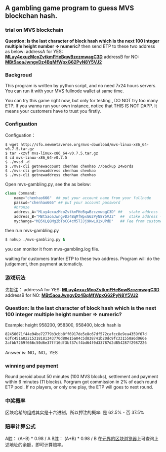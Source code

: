 A gambling game program to guess MVS blockchan hash.
----------------

### trial on MVS blockchain

**Question: Is the last character of block hash which is the next 100 integer multiple height number => numeric?**
then send ETP to these two address as below:
addressA for YES: [**MLuy4exuzMcoZvtkmFHeBqwBzczmwagC3D**](http://mymvs.info/address/MLuy4exuzMcoZvtkmFHeBqwBzczmwagC3D)
addressB for NO: [**MBt5aoaJwngvDz4BqMfWpxG62PyN8Y5VJ2**](http://mymvs.info/address/MBt5aoaJwngvDz4BqMfWpxG62PyN8Y5VJ2)


### Backgroud
This program is written by python script, and no need 7x24 hours servers.
You can run it with your MVS fullnode wallet at same time.

You can try this game right now, but only for testing , DO NOT try too many ETP.
If you wanna run your own instance, notice that THIS IS NOT DAPP.
It means your customers have to trust you firstly.

### Configuation

Configuation：
```
$ wget http://sfo.newmetaverse.org/mvs-download/mvs-linux-x86_64-v0.7.5.tar.gz
$ tar -xzvf mvs-linux-x86_64-v0.7.5.tar.gz
$ cd mvs-linux-x86_64-v0.7.5
$ ./mvsd -d
$ ./mvs-cli getnewaccount chenhao chenhao //backup 24words
$ ./mvs-cli getnewaddress chenhao chenhao
$ ./mvs-cli getnewaddress chenhao chenhao
```

Open mvs-gambling.py, see the as below:
```python
class Command:
    name="chenhao666"  ## put your account name from your fullnode
    passwd="chenhao666" ## put your account password
    #bronze
    address_A="MLuy4exuzMcoZvtkmFHeBqwBzczmwagC3D" ##   stake address - A for YES
    address_B="MBt5aoaJwngvDz4BqMfWpxG62PyN8Y5VJ2"  ##  stake address - B for NO
    mychange="MB5KLQ8Mg2bToCC4cM5TJJj9KwLU1xUPdD"   ## Fee from customers
```

then run mvs-gambling.py
```bash
$ nohup ./mvs-gambling.py &
```
you can monitor it from mvs-gambling.log file.

waiting for customers tranfer ETP to these two address.
Program will do the judgement, then payment automaticly.

### 游戏玩法

先投注：
addressA for YES: [**MLuy4exuzMcoZvtkmFHeBqwBzczmwagC3D**](http://mymvs.info/address/MLuy4exuzMcoZvtkmFHeBqwBzczmwagC3D)
addressB for NO: [**MBt5aoaJwngvDz4BqMfWpxG62PyN8Y5VJ2**](http://mymvs.info/address/MBt5aoaJwngvDz4BqMfWpxG62PyN8Y5VJ2)

### Question: Is the last character of block hash which is the next 100 integer multiple height number => numeric?

Example:
height 958200, 958300, 958400, block hash is
```
82450071f44e94be72779b3cbb8ff6917de5e8c67df572cafcc8e9ea4359f67d
63fc451a02215318181343770d80e15a04c5d838741b20dc9fc331550a6d066e
2afbb7269f666c50d6e37ff16df3bf37cf4bd64f0d33787d2d854287f2987226
```
Answer is: NO，NO，YES

### winning and payment
Round peroid about 50 minutes (100 MVS blocks), settlement and payment within 6 minutes (11 blocks).
Porgram got commission in 2% of each round ETP pool.
If no players, or only one play, the ETP will goes to next round.

### 中奖概率
区块哈希的组成其实是十六进制，所以押注的概率:
是 62.5% - 否 37.5%

### 赔率计算公式
A胜：  (A+B) * 0.98 / A
B胜：  (A+B) * 0.98 / B
在[元界的区块浏览器](http://mymvs.info)上可查询上述地址的余额，即可计算赔率。
